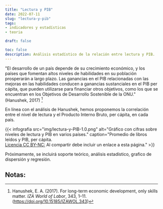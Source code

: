 ```yaml
---
title: "Lectura y PIB"
date: 2022-07-11
slug: "lectura-y-pib"
tags: 
- indicadores y estadísticas
- teoria

draft: false

toc: false
description: Análisis estadístico de la relación entre lectura y PIB.
---
```



"El desarrollo de un país depende de su crecimiento económico, y los países que fomentan altos niveles de habilidades en su población prosperarán a largo plazo. Las ganancias en el PIB relacionadas con las mejoras en las habilidades conducen a ganancias sustanciales en el PIB per cápita, que pueden utilizarse para financiar otros objetivos, como los que se encuentran en los Objetivos de Desarrollo Sostenible de la ONU." (Hanushek, 2017) [^Hanushek] 

En línea con el análisis de Hanushek, hemos proponemos la correlación entre el nivel de lectura y el Producto Interno Bruto, per cápita, en cada país.

{{< infografia 
  src="img/lectura-y-PIB-1.0.png" 
  alt="Gráfico con cifras sobre niveles de lectura y PIB en varios países."
  caption="Promedio de libros leídos y PIB, per cápita. <br>[Licencia CC BY-NC:](https://creativecommons.org/licenses/by-nc/4.0/deed.es) Al compartir debe incluir un enlace a esta página." >}}

Próximamente, se incluirá soporte teórico, análisis estadístico, grafico de dispersión y regresión.


## Notas:

[^Hanushek]: Hanushek, E. A. (2017). For long-term economic development, only skills matter. _IZA World of Labor_, 343, 1–11. (https://doi.org/10.15185/IZAWOL.343)
